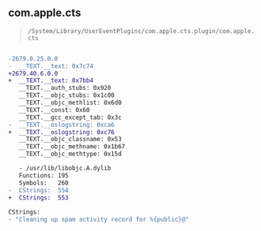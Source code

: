 ## com.apple.cts

> `/System/Library/UserEventPlugins/com.apple.cts.plugin/com.apple.cts`

```diff

-2679.0.25.0.0
-  __TEXT.__text: 0x7c74
+2679.40.6.0.0
+  __TEXT.__text: 0x7bb4
   __TEXT.__auth_stubs: 0x920
   __TEXT.__objc_stubs: 0x1c00
   __TEXT.__objc_methlist: 0x6d0
   __TEXT.__const: 0x60
   __TEXT.__gcc_except_tab: 0x3c
-  __TEXT.__oslogstring: 0xca6
+  __TEXT.__oslogstring: 0xc76
   __TEXT.__objc_classname: 0x53
   __TEXT.__objc_methname: 0x1b67
   __TEXT.__objc_methtype: 0x15d

   - /usr/lib/libobjc.A.dylib
   Functions: 195
   Symbols:   260
-  CStrings:  554
+  CStrings:  553
 
CStrings:
- "Cleaning up spam activity record for %{public}@"

```
